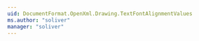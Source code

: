 ```yaml
---
uid: DocumentFormat.OpenXml.Drawing.TextFontAlignmentValues
ms.author: "soliver"
manager: "soliver"
---
```

